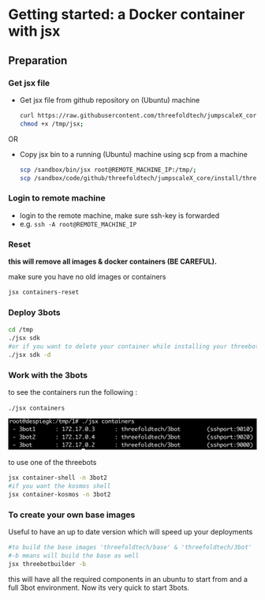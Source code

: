 
# Getting started: a Docker container with jsx

## Preparation

### Get jsx file
- Get jsx file from github repository on (Ubuntu) machine

    ```bash
    curl https://raw.githubusercontent.com/threefoldtech/jumpscaleX_core/development/install/jsx.py > /tmp/jsx;
    chmod +x /tmp/jsx;
    ```
OR
-  Copy jsx bin to a running (Ubuntu) machine using scp from a machine</br>

    ```bash
    scp /sandbox/bin/jsx root@REMOTE_MACHINE_IP:/tmp/;
    scp /sandbox/code/github/threefoldtech/jumpscaleX_core/install/threesdk/InstallTools.py  root@REMOTE_MACHINE_IP:/tmp/
    ```


### Login to remote machine

- login to the remote machine, make sure ssh-key is forwarded
- e.g. ```ssh -A root@REMOTE_MACHINE_IP```

### Reset

**this will remove all images & docker containers (BE CAREFUL).**

make sure you have no old images or containers

```bash
jsx containers-reset
```


### Deploy 3bots

```bash
cd /tmp
./jsx sdk
#or if you want to delete your container while installing your threebot
./jsx sdk -d
```

### Work with the 3bots

to see the containers run the following :

`./jsx containers`

![](images/containers_3bot.png)

to use one of the threebots

```bash
jsx container-shell -n 3bot2
#if you want the kosmos shell
jsx container-kosmos -n 3bot2
```

### To create your own base images

Useful to have an up to date version which will speed up your deployments

```bash
#to build the base images 'threefoldtech/base' & 'threefoldtech/3bot'
#-b means will build the base as well
jsx threebotbuilder -b
```

this will have all the required components in an ubuntu to start from
and a full 3bot environment. Now its very quick to start 3bots.
